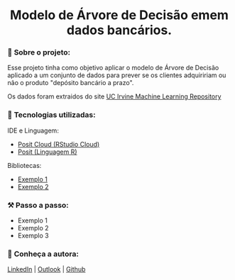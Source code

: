  <h1 align="center">Modelo de Árvore de Decisão emem dados bancários.</h1>
 
 
### 📌 <strong>Sobre o projeto:</strong>
Esse projeto tinha como objetivo aplicar o modelo de Árvore de Decisão aplicado a um conjunto de dados para prever se os clientes adquiririam ou não o produto "depósito bancário a prazo".

Os dados foram extraidos do site [UC Irvine Machine Learning Repository](https://archive.ics.uci.edu/dataset/222/bank+marketing)

### 🚀 <strong>Tecnologias utilizadas:</strong>

IDE e Linguagem:
- [Posit Cloud (RStudio Cloud)](https://posit.cloud/)
- [Posit (Linguagem R)](https://www.python.org/](https://posit.co/))

Bibliotecas:
- [Exemplo 1](https://pandas.pydata.org/docs/index.html)
- [Exemplo 2](https://matplotlib.org/)



### :hammer_and_pick: <strong> Passo a passo:</strong>
- Exemplo 1
- Exemplo 2
- Exemplo 3


### :bust_in_silhouette: <strong>Conheça a autora:</strong>
[LinkedIn](https://www.linkedin.com/in/laura-maria-de-souza-romano/) | [Outlook](mailto:laura.sromano@hotmail.com) | [Github](https://github.com/lauramsromano)
